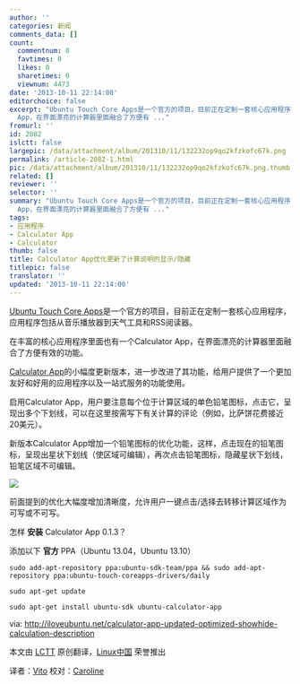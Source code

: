 ```yaml
---
author: ''
categories: 新闻
comments_data: []
count:
  commentnum: 0
  favtimes: 0
  likes: 0
  sharetimes: 0
  viewnum: 4473
date: '2013-10-11 22:14:00'
editorchoice: false
excerpt: "Ubuntu Touch Core Apps是一个官方的项目，目前正在定制一套核心应用程序，应用程序包括从音乐播放器到天气工具和RSS阅读器。\r\n在丰富的核心应用程序里面也有一个Calculator
  App，在界面漂亮的计算器里面融合了方便有 ..."
fromurl: ''
id: 2082
islctt: false
largepic: /data/attachment/album/201310/11/132232op9qo2kfzkofc67k.png
permalink: /article-2082-1.html
pic: /data/attachment/album/201310/11/132232op9qo2kfzkofc67k.png.thumb.jpg
related: []
reviewer: ''
selector: ''
summary: "Ubuntu Touch Core Apps是一个官方的项目，目前正在定制一套核心应用程序，应用程序包括从音乐播放器到天气工具和RSS阅读器。\r\n在丰富的核心应用程序里面也有一个Calculator
  App，在界面漂亮的计算器里面融合了方便有 ..."
tags:
- 应用程序
- Calculator App
- Calculator
thumb: false
title: Calculator App优化更新了计算说明的显示/隐藏
titlepic: false
translator: ''
updated: '2013-10-11 22:14:00'
---
```


[Ubuntu Touch Core Apps](https://launchpad.net/ubuntu-phone-coreapps)是一个官方的项目，目前正在定制一套核心应用程序，应用程序包括从音乐播放器到天气工具和RSS阅读器。


在丰富的核心应用程序里面也有一个Calculator App，在界面漂亮的计算器里面融合了方便有效的功能。


[Calculator App](https://launchpad.net/ubuntu-calculator-app)的小幅度更新版本，进一步改进了其功能，给用户提供了一个更加友好和好用的应用程序以及一站式服务的功能使用。


启用Calculator App，用户要注意每个位于计算区域的单色铅笔图标，点击它，呈现出多个下划线，可以在这里按需写下有关计算的评论（例如，比萨饼花费接近20美元）。


新版本Calculator App增加一个铅笔图标的优化功能，这样，点击现在的铅笔图标，呈现出星状下划线（使区域可编辑），再次点击铅笔图标，隐藏星状下划线，铅笔区域不可编辑。


 ![](/data/attachment/album/201310/11/132232op9qo2kfzkofc67k.png)


前面提到的优化大幅度增加清晰度，允许用户一键点击/选择去转移计算区域作为可写或不可写。


怎样 **安装** Calculator App 0.1.3？


添加以下 **官方** PPA（Ubuntu 13.04，Ubuntu 13.10）



```
sudo add-apt-repository ppa:ubuntu-sdk-team/ppa && sudo add-apt-repository ppa:ubuntu-touch-coreapps-drivers/daily  

sudo apt-get update  

sudo apt-get install ubuntu-sdk ubuntu-calculator-app
```

 


via: <http://iloveubuntu.net/calculator-app-updated-optimized-showhide-calculation-description>


本文由 [LCTT](https://github.com/LCTT/TranslateProject) 原创翻译，[Linux中国](http://linux.cn/portal.php) 荣誉推出


译者：[Vito](http://linux.cn/space/Vito) 校对：[Caroline](http://linux.cn/space/14763)